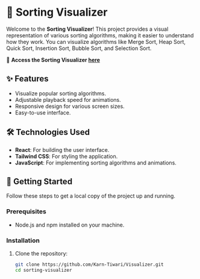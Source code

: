 # 🌟 Sorting Visualizer

Welcome to the **Sorting Visualizer**! This project provides a visual representation of various sorting algorithms, making it easier to understand how they work. You can visualize algorithms like Merge Sort, Heap Sort, Quick Sort, Insertion Sort, Bubble Sort, and Selection Sort.

🔗 **Access the Sorting Visualizer [here](https://visualizer-5rxf.onrender.com)**

## ✨ Features

- Visualize popular sorting algorithms.
- Adjustable playback speed for animations.
- Responsive design for various screen sizes.
- Easy-to-use interface.

## 🛠 Technologies Used

- **React**: For building the user interface.
- **Tailwind CSS**: For styling the application.
- **JavaScript**: For implementing sorting algorithms and animations.

## 🚀 Getting Started

Follow these steps to get a local copy of the project up and running.

### Prerequisites

- Node.js and npm installed on your machine.

### Installation

1. Clone the repository:
   ```sh
   git clone https://github.com/Karn-Tiwari/Visualizer.git
   cd sorting-visualizer
   ```
